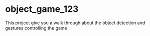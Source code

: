 # object_game_123
This project give you a walk through about the object detection and gestures controlling the game
